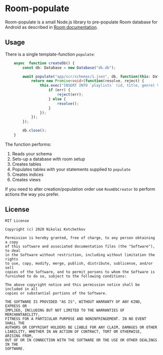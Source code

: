 # Room-populate
Room-populate is a small Node.js library to pre-populate Room database for Android as described in 
[Room documentation](https://developer.android.com/training/data-storage/room/prepopulate).

## Usage
There is a single template-function `populate`:
```typescript
    async  function createDb() {
        const db: Database = new Database("db.db");

        await populate("app/scr/schemas/1.json", db, function(this: Database): Promise<void> {
            return new Promise<void>(function(resolve, reject) {
                this.exec("INSERT INTO `playlists` (id, title, genre) VALUES (1, 'SAMPLE', 'JAZZ')", function(err) {
                    if (err) {
                        reject(err);
                    } else {
                        resolve();
                    }
                });
            });
        });

        db.close();
    }
```
The function performs:
1.  Reads your schema
2.  Sets-up a database with room setup
3.  Creates tables
4.  Populates tables with your statements supplied to `populate`
5.  Creates indices
6.  Creates views

If you need to alter creation/population order use `RoomDbCreator` to perform actions the way you prefer.

## License
```
MIT License

Copyright (c) 2020 Nikolai Kotchetkov

Permission is hereby granted, free of charge, to any person obtaining a copy
of this software and associated documentation files (the "Software"), to deal
in the Software without restriction, including without limitation the rights
to use, copy, modify, merge, publish, distribute, sublicense, and/or sell
copies of the Software, and to permit persons to whom the Software is
furnished to do so, subject to the following conditions:

The above copyright notice and this permission notice shall be included in all
copies or substantial portions of the Software.

THE SOFTWARE IS PROVIDED "AS IS", WITHOUT WARRANTY OF ANY KIND, EXPRESS OR
IMPLIED, INCLUDING BUT NOT LIMITED TO THE WARRANTIES OF MERCHANTABILITY,
FITNESS FOR A PARTICULAR PURPOSE AND NONINFRINGEMENT. IN NO EVENT SHALL THE
AUTHORS OR COPYRIGHT HOLDERS BE LIABLE FOR ANY CLAIM, DAMAGES OR OTHER
LIABILITY, WHETHER IN AN ACTION OF CONTRACT, TORT OR OTHERWISE, ARISING FROM,
OUT OF OR IN CONNECTION WITH THE SOFTWARE OR THE USE OR OTHER DEALINGS IN THE
SOFTWARE.
```